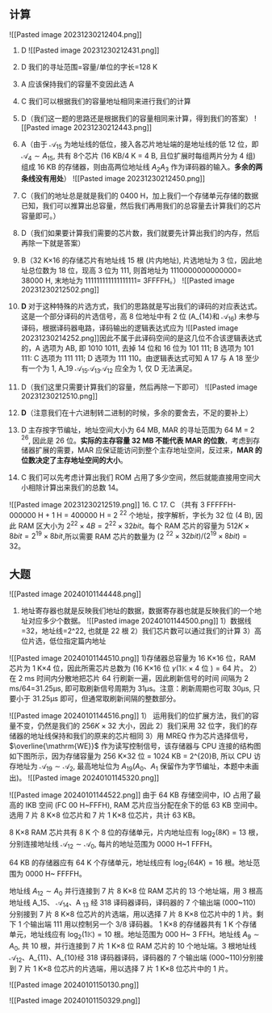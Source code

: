 ## 计算
![[Pasted image 20231230212404.png]]
1. D
![[Pasted image 20231230212431.png]]
03. D 我们的寻址范围=容量/单位的字长=128 K
4. A 应该保持我们的容量不变因此选 A
5. C 我们可以根据我们的容量地址相同来进行我们的计算
6. D（我们这一题的思路还是根据我们的容量相同来计算，得到我们的答案）
![[Pasted image 20231230212443.png]]
07. A（由于 $\mathcal{A}_{15}$ 为地址线的低位，接入各芯片地址端的是地址线的低 12 位，即 $\mathcal{A}_4{\sim A_{15}}$, 共有 8个芯片 (16 KB/4 K = 4 B, 且位扩展时每组两片分为 4 组) 组成 16 KB 的存储器，则由高两位地址线 $A_2A_3$ 作为译码器的输入。**多余的两条线没有用处**）
![[Pasted image 20231230212450.png]]
08. C（我们的地址总是就是我们的 0400 H，加上我们一个存储单元存储的数据已知，我们可以推算出总容量，然后我们再用我们的总容量去计算我们的芯片容量即可。）
9. D（我们如果要计算我们需要的芯片数，我们就要先计算出我们的内存，然后再除一下就是答案）
10. B（32 K×16 的存储芯片有地址线 15 根 (片内地址), 片选地址为 3 位，因此地址总位数为 18 位，现高 3 位为 111, 则首地址为 1110000000000000= 38000 H, 末地址为 111111111111111111= ЗFFFFH。）
![[Pasted image 20231230212502.png]]
11. **D** 对于这种特殊的片选方式，我们的思路就是写出我们的译码的对应表达式。这是一个部分译码的片选信号，高 8 位地址中有 2 位 (A_{14}和 $\mathcal{A}_{16}$) 未参与译码，根据译码器电路，译码输出的逻辑表达式应为
![[Pasted image 20231230214252.png]]因此不属于此译码空间的是这几位不合该逻辑表达式的，A 选项为 AB, 即 1010 1011, 去掉 14 位和 16 位为 101 111; B 选项为 101 111: C 选项为 111 111; D 选项为 111 110。由逻辑表达式可知 A 17 与 A 18 至少有一个为 1, A_19 $\mathcal{A}_{15}\mathcal{A}_{13}\mathcal{A}_{12}$ 应全为 1, 仅 D 无法满足。


12. D（我们这里只需要计算我们的容量，然后再除一下即可）
![[Pasted image 20231230212510.png]]
13. **D**（注意我们在十六进制转二进制的时候，多余的要舍去，不足的要补上）
14. D 主存按字节编址，地址空间大小为 64 MB, MAR 的寻址范围为 64 M = 2 $^{26}$, 因此是 26 位。**实际的主存容量 32 MB 不能代表 MAR 的位数**，考虑到存储器扩展的需要，MAR 应保证能访问到整个主存地址空间，反过来，**MAR 的位数决定了主存地址空间的大小**。
15. C 我们可以先考虑计算出我们 ROM 占用了多少空间，然后就能直接用空间大小相除计算出来我们的总数 14。

![[Pasted image 20231230212519.png]]
16. C
17. C （共有 3 FFFFFH- 000000 H + 1 H = 400000 H = 2 $^{22}$ 个地址，按字解析，字长为 32 位 (4 B), 因此 RAM 区大小为 $2^{22}\times4B=2^{22}\times32bit$。每个 RAM 芯片的容量为 $512K\times8bit=2^{19}\times8bit$,所以需要 RAM 芯片的数量为 (2 $^{22}\times32bit)/(2^{19}\times8bit)=32$。

## 大题
![[Pasted image 20240101144448.png]]
1. 地址寄存器也就是反映我们地址的数据，数据寄存器也就是反映我们的一个地址对应多少个数据。
![[Pasted image 20240101144500.png]]
1）数据线=32，地址线=2^22, 也就是 22 根
2）我们芯片数可以通过我们的计算
3）高位片选，低位指定篇内地址

![[Pasted image 20240101144510.png]]
1)存储器总容量为 16 K×16 位，RAM 芯片为 1 K×4 位，因此所需芯片总数为 (16 K×16 位 $\gamma( 1\mathbb{K} \times 4$ 位 $) = 64$ 片。
2）在 2 ms 时间内分散地把芯片 64 行刷新一遍，因此刷新信号的时间 间隔为 2 ms/64=31.25μs, 即可取刷新信号周期为 31μs。注意：刷新周期也可取 30μs, 只要小于 31.25μs 即可，但通常取刷新间隔的整数部分。

![[Pasted image 20240101144516.png]]
1） 运用我们的位扩展方法，我们的容量不变，仍然是我们的 $256K\times32$ 大小，因此
2）我们采用 32 位字，我们的存储器的地址线保持和我们的原来的芯片相同
3）用 MREQ 作为芯片选择信号，$\overline{\mathrm{WE}}$ 作为读写控制信号，该存储器与 CPU 连接的结构图如下图所示，因为存储容量为 256 K×32 位 = 1024 KB = 2^{20}B, 所以 CPU 访存地址为 $\mathcal{A}_{19}{\sim}\mathcal{A}_{2}$, 最高地址位为 $A_{19}(A_0、A_1$ 保留作为字节编址，本题中未画出)。
![[Pasted image 20240101145320.png]]


![[Pasted image 20240101144522.png]]
由于 64 KB 存储空间中，IO 占用了最高的 IKB 空间 (FC 00 H~FFFH), RAM 芯片应当分配在余下的低 63 KB 空间中。选用 7 片 8 K×8 位芯片和 7 片 1 K×8 位芯片，共计 63 KB。

8 K×8 RAM 芯片共有 8 K 个 8 位的存储单元，片内地址应有 $\log_2(8K)=13$ 根，分别连接地址线 $\mathcal{A}_{12}{\sim}\mathcal{A}_0$, 每片的地址范围为 0000 H~1 FFFH。

64 KB 的存储器应有 64 K 个存储单元，地址线应有 $\log_{2}(64K)=16$ 根。地址范围为 0000 H~ FFFFH。

地址线 $A_{12}{\sim}A_0$ 并行连接到 7 片 8 K×8 位 RAM 芯片的 13 个地址端，用 3 根高地址线 A_15、 $\mathcal{A}_{14}$、A $_{13}$ 经 318 译码器译码，译码器的 7 个输出端 (000~110) 分别接到 7 片 8 K×8 位芯片的片选端，用以选择 7 片 8 K×8 位芯片中的 1 片。剩下 1 个输出端 111 用以控制另一个 3/8 译码器。
1 K×8 的存储器共有 1 K 个存储单元，地址线应有 $\log_2(1\mathbb{K})=10$ 根。地址范围为 000 H~ 3 FFH。地址线 $A_9{\sim}A_0$, 共 10 根，并行连接到 7 片 1 K×8 位 RAM 芯片的 10 个地址端。3 根地址线 $\mathcal{A}_{12}$、A_{11}、A_{10}经 318 译码器译码，译码器的 7 个输出端 (000~110)分别接到 7 片 1 K×8 位芯片的片选端，用以选择 7 片 1 K×8 位芯片中的 1 片。

![[Pasted image 20240101150130.png]]

![[Pasted image 20240101150329.png]]
